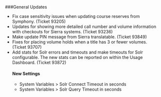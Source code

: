 ###General Updates
- Fix case sensitivity issues when updating course reserves from Symphony. (Ticket 93205)
- Updates for showing more detailed call number and volume information with checkouts for Sierra systems. (Ticket 93236)
- Make update PIN message from Sierra translatable. (Ticket 93849)
- Fixes for placing volume holds when a title has 3 or fewer volumes. (Ticket 93707)
- Add stats for Solr errors and timeouts and make timeouts for Solr configurable.
  The new stats can be reported on within the Usage Dashboard. (Ticket 93872)
  #### New Settings
  - System Variables > Solr Connect Timeout in seconds
  - System Variables > Solr Query Timeout in seconds